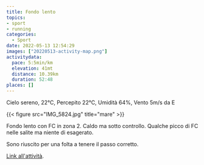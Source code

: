 ```yaml
---
title: Fondo lento
topics:
- sport
- running
categories: 
  - Sport
date: 2022-05-13 12:54:29
images: ["20220513-activity-map.png"]
activitydata:
  pace: 5:5min/km
  elevation: 41mt
  distance: 10.39km
  duration: 52:48
places: []
---
```


Cielo sereno, 22°C, Percepito 22°C, Umidità 64%, Vento 5m/s da E

{{< figure src="IMG_5824.jpg" title="mare" >}}
<!--more-->

Fondo lento con FC in zona 2. Caldo ma sotto controllo. Qualche picco di FC nelle salite ma niente di esagerato.

Sono riuscito per una folta a tenere il passo corretto.

<!-- {{< figure src="20220513-activity-map.png" title="map" >}} -->

<!-- {% strava id:7135070195 embedId:ca1a74bf9a4d21fcc7a27df5b6a9ad50e11f42ce %} -->

[Link all'attività](https://strava.com/activities/7135070195).
